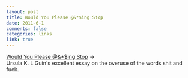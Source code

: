```yaml
--- 
layout: post
title: Would You Please @&*$ing Stop
date: 2011-6-1
comments: false
categories: links
link: true
---
```

<a title="Would You Please @&amp;*$ing Stop" href="http://blog.bookviewcafe.com/2011/03/09/would-you-please-fucking-stop/">Would You Please @&amp;*$ing Stop</a> →
<br />
Ursula K. L Guin's excellent essay on the overuse of the words shit and fuck.
